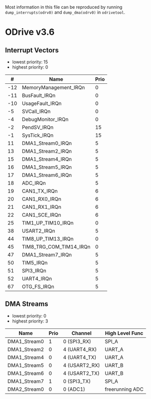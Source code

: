 
Most information in this file can be reproduced by running `dump_interrupts(odrv0)` and `dump_dma(odrv0)` in `odrivetool`.

# ODrive v3.6

## Interrupt Vectors

 - lowest priority: 15
 - highest priority: 0

|   # | Name                    | Prio |
|-----|-------------------------|------|
| -12 | MemoryManagement_IRQn   |    0 |
| -11 | BusFault_IRQn           |    0 |
| -10 | UsageFault_IRQn         |    0 |
|  -5 | SVCall_IRQn             |    0 |
|  -4 | DebugMonitor_IRQn       |    0 |
|  -2 | PendSV_IRQn             |   15 |
|  -1 | SysTick_IRQn            |   15 |
|  11 | DMA1_Stream0_IRQn       |    5 |
|  13 | DMA1_Stream2_IRQn       |    5 |
|  15 | DMA1_Stream4_IRQn       |    5 |
|  16 | DMA1_Stream5_IRQn       |    5 |
|  17 | DMA1_Stream6_IRQn       |    5 |
|  18 | ADC_IRQn                |    5 |
|  19 | CAN1_TX_IRQn            |    6 |
|  20 | CAN1_RX0_IRQn           |    6 |
|  21 | CAN1_RX1_IRQn           |    6 |
|  22 | CAN1_SCE_IRQn           |    6 |
|  25 | TIM1_UP_TIM10_IRQn      |    0 |
|  38 | USART2_IRQn             |    5 |
|  44 | TIM8_UP_TIM13_IRQn      |    0 |
|  45 | TIM8_TRG_COM_TIM14_IRQn |    0 |
|  47 | DMA1_Stream7_IRQn       |    5 |
|  50 | TIM5_IRQn               |    5 |
|  51 | SPI3_IRQn               |    5 |
|  52 | UART4_IRQn              |    5 |
|  67 | OTG_FS_IRQn             |    5 |

## DMA Streams

 - lowest priority: 0
 - highest priority: 3

| Name         | Prio | Channel                          | High Level Func |
|--------------|------|----------------------------------|-----------------|
| DMA1_Stream0 |    1 | 0 (SPI3_RX)                      | SPI_A           |
| DMA1_Stream2 |    0 | 4 (UART4_RX)                     | UART_A          |
| DMA1_Stream4 |    0 | 4 (UART4_TX)                     | UART_A          |
| DMA1_Stream5 |    0 | 4 (USART2_RX)                    | UART_B          |
| DMA1_Stream6 |    0 | 4 (USART2_TX)                    | UART_B          |
| DMA1_Stream7 |    1 | 0 (SPI3_TX)                      | SPI_A           |
| DMA2_Stream0 |    0 | 0 (ADC1)                         | freerunning ADC |

